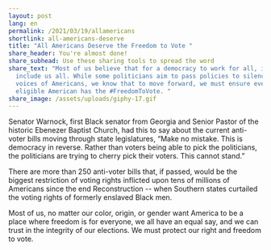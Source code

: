 ```yaml
---
layout: post
lang: en
permalink: /2021/03/19/allamericans
shortlink: all-americans-deserve
title: "All Americans Deserve the Freedom to Vote "
share_header: You're almost done!
share_subhead: Use these sharing tools to spread the word
share_text: "Most of us believe that for a democracy to work for all, it must
  include us all. While some politicians aim to pass policies to silence the
  voices of Americans, we know that to move forward, we must ensure every
  eligible American has the #FreedomToVote. "
share_image: /assets/uploads/giphy-17.gif
---
```

Senator Warnock, first Black senator from Georgia and Senior Pastor of the historic Ebenezer Baptist Church, had this to say about the current anti-voter bills moving through state legislatures, “Make no mistake. This is democracy in reverse. Rather than voters being able to pick the politicians, the politicians are trying to cherry pick their voters. This cannot stand.” 

There are more than 250 anti-voter bills that, if passed, would be the biggest restriction of voting rights inflicted upon tens of millions of Americans since the end Reconstruction -- when Southern states curtailed the voting rights of formerly enslaved Black men. 

Most of us, no matter our color, origin, or gender want America to be a place where freedom is for everyone, we all have an equal say, and we can trust in the integrity of our elections. We must protect our right and freedom to vote.